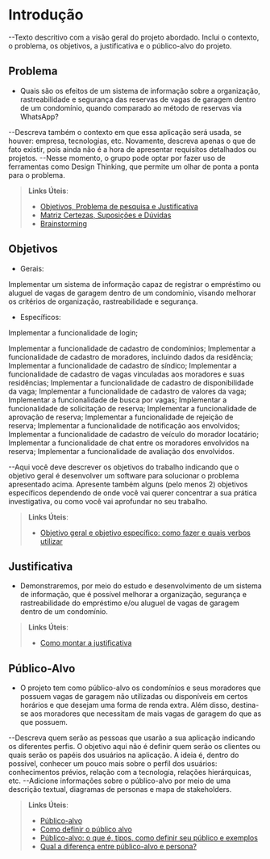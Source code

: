 # Introdução

--Texto descritivo com a visão geral do projeto abordado. Inclui o contexto, o problema, os objetivos, a justificativa e o público-alvo do projeto.

## Problema

* Quais são os efeitos de um sistema de informação sobre a organização, rastreabilidade e segurança das reservas de vagas de garagem dentro de um condomínio, quando comparado ao método de reservas via WhatsApp?

--Descreva também o contexto em que essa aplicação será usada, se  houver: empresa, tecnologias, etc. Novamente, descreva apenas o que de  fato existir, pois ainda não é a hora de apresentar requisitos  detalhados ou projetos.
--Nesse momento, o grupo pode optar por fazer uso  de ferramentas como Design Thinking, que permite um olhar de ponta a ponta para o problema.

> **Links Úteis**:
> - [Objetivos, Problema de pesquisa e Justificativa](https://medium.com/@versioparole/objetivos-problema-de-pesquisa-e-justificativa-c98c8233b9c3)
> - [Matriz Certezas, Suposições e Dúvidas](https://medium.com/educa%C3%A7%C3%A3o-fora-da-caixa/matriz-certezas-suposi%C3%A7%C3%B5es-e-d%C3%BAvidas-fa2263633655)
> - [Brainstorming](https://www.euax.com.br/2018/09/brainstorming/)

## Objetivos

* Gerais:

Implementar um sistema de informação capaz de registrar o empréstimo ou aluguel de vagas de garagem dentro de um condomínio, visando melhorar os critérios de organização, rastreabilidade e segurança.

* Específicos:

Implementar a funcionalidade de login;

Implementar a funcionalidade de cadastro de condomínios;
Implementar a funcionalidade de cadastro de moradores, incluindo dados da residência;
Implementar a funcionalidade de cadastro de síndico;
Implementar a funcionalidade de cadastro de vagas vinculadas aos moradores e suas residências;
Implementar a funcionalidade de cadastro de disponibilidade da vaga;
Implementar a funcionalidade de cadastro de valores da vaga;
Implementar a funcionalidade de busca por vagas;
Implementar a funcionalidade de solicitação de reserva;
Implementar a funcionalidade de aprovação de reserva;
Implementar a funcionalidade de rejeição de reserva;
Implementar a funcionalidade de notificação aos envolvidos;
Implementar a funcionalidade de cadastro de veículo do morador locatário;
Implementar a funcionalidade de chat entre os moradores envolvidos na reserva;
Implementar a funcionalidade de avaliação dos envolvidos.



--Aqui você deve descrever os objetivos do trabalho indicando que o objetivo geral é desenvolver um software para solucionar o problema apresentado acima. 
Apresente também alguns (pelo menos 2) objetivos específicos dependendo de onde você vai querer concentrar a sua prática investigativa, ou como você vai aprofundar no seu trabalho.
 
> **Links Úteis**:
> - [Objetivo geral e objetivo específico: como fazer e quais verbos utilizar](https://blog.mettzer.com/diferenca-entre-objetivo-geral-e-objetivo-especifico/)

## Justificativa

* Demonstraremos, por meio do estudo e desenvolvimento de um sistema de informação, que é possível melhorar a organização, segurança e rastreabilidade do empréstimo e/ou aluguel de vagas de garagem dentro de um condomínio.

> **Links Úteis**:
> - [Como montar a justificativa](https://guiadamonografia.com.br/como-montar-justificativa-do-tcc/)

## Público-Alvo

* O projeto tem como público-alvo os condomínios e seus moradores que possuem vagas de garagem não utilizadas ou disponíveis em certos horários e que desejam uma forma de renda extra. Além disso, destina-se aos moradores que necessitam de mais vagas de garagem do que as que possuem.

--Descreva quem serão as pessoas que usarão a sua aplicação indicando os diferentes perfis. O objetivo aqui não é definir quem serão os clientes ou quais serão os papéis dos usuários na aplicação. A ideia é, dentro do possível, conhecer um pouco mais sobre o perfil dos usuários: conhecimentos prévios, relação com a tecnologia, relações
hierárquicas, etc.
--Adicione informações sobre o público-alvo por meio de uma descrição textual, diagramas de personas e mapa de stakeholders.


> **Links Úteis**:
> - [Público-alvo](https://blog.hotmart.com/pt-br/publico-alvo/)
> - [Como definir o público alvo](https://exame.com/pme/5-dicas-essenciais-para-definir-o-publico-alvo-do-seu-negocio/)
> - [Público-alvo: o que é, tipos, como definir seu público e exemplos](https://klickpages.com.br/blog/publico-alvo-o-que-e/)
> - [Qual a diferença entre público-alvo e persona?](https://rockcontent.com/blog/diferenca-publico-alvo-e-persona/)
